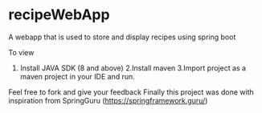 # recipeWebApp
A webapp that is used to store and display recipes using spring boot

To view
1. Install JAVA SDK (8 and above)
2.Install maven 
3.Import project as a maven project in your IDE
and run.

Feel free to fork and give your feedback
Finally this project was done with inspiration from SpringGuru (https://springframework.guru/)
